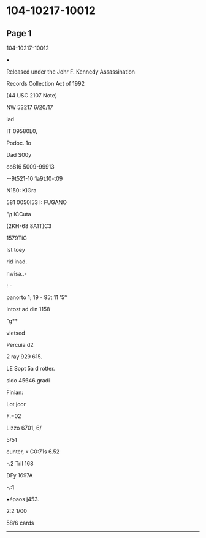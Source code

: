 # 104-10217-10012

## Page 1

104-10217-10012

•

Released under the Johr F. Kennedy Assassination

Records Collection Act of 1992

(44 USC 2107 Note)

NW 53217 6/20/17

lad

IT 09580L0,

Podoc. 1o

Dad S00y

co816 5009-99913

--9t521-10 1a9t.10-t09

N150: KIGra

581 0050I53 I: FUGANO

"д ICCuta

(2KH-68 8A1T)C3

1579TiC

Ist toey

rid inad.

nwisa..-

: -

panorto 1; 19 - 95t 11 '5°

Intost ad din 1158

"g**

vietsed

Percuia d2

2 ray 929 615.

LE Sopt 5a d rotter.

sido 45646 gradi

Finian:

Lot joor

F.=02

Lizzo 6701, 6/

5/51

cunter, « C0:71s 6.52

-.2 Tril 168

DFy 1697A

-.:1

•épaos j453.

2:2 1/00

58/6 cards

---

